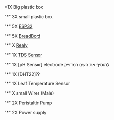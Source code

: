 
 *1X Big plastic box 


"*" 3X small plastic box 


"*" 5X [ESP32](https://randomnerdtutorials.com/getting-started-with-esp32/)


"*" 5X [BreadBord](https://agrotech-lab.github.io/posts/tutorials/breadboard.html)


"*"  X [Realy](https://randomnerdtutorials.com/esp32-relay-module-ac-web-server/)


"*" 1X [TDS Sensor](https://randomnerdtutorials.com/esp32-tds-water-quality-sensor/)


"*" 1X [pH Sensor] electrode להוסיף את השם המדוייק


"*" 1X [DHT22]??


"*" 1X Leaf Temperature Sensor


"*"  X small Wires (Male)


"*" 2X Peristaltic Pump 


"*" 2X Power supply 





